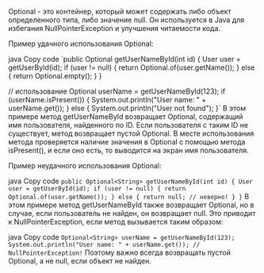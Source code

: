 Optional - это контейнер, который может содержать либо объект определенного типа, либо значение null. Он используется в Java для избегания NullPointerException и улучшения читаемости кода.

Пример удачного использования Optional:

java
Copy code
`public Optional<String> getUserNameById(int id) {
User user = getUserById(id);
if (user != null) {
return Optional.of(user.getName());
} else {
return Optional.empty();
}
}

// использование
Optional<String> userName = getUserNameById(123);
if (userName.isPresent()) {
System.out.println("User name: " + userName.get());
} else {
System.out.println("User not found");
}`
В этом примере метод getUserNameById возвращает Optional, содержащий имя пользователя, найденного по ID. Если пользователя с таким ID не существует, метод возвращает пустой Optional. В месте использования метода проверяется наличие значения в Optional с помощью метода isPresent(), и если оно есть, то выводится на экран имя пользователя.

Пример неудачного использования Optional:

java
Copy code
`public Optional<String> getUserNameById(int id) {
User user = getUserById(id);
if (user != null) {
return Optional.of(user.getName());
} else {
return null; // неверно!
}
}`
В этом примере метод getUserNameById также возвращает Optional, но в случае, если пользователь не найден, он возвращает null. Это приводит к NullPointerException, если метод вызывается таким образом:

java
Copy code
`Optional<String> userName = getUserNameById(123);
System.out.println("User name: " + userName.get()); // NullPointerException!`
Поэтому важно всегда возвращать пустой Optional, а не null, если объект не найден.